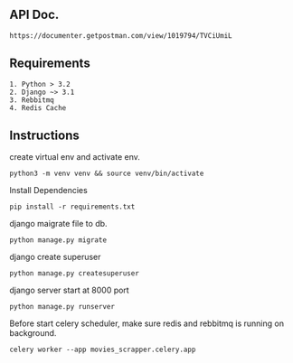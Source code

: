 ## API Doc.

```
https://documenter.getpostman.com/view/1019794/TVCiUmiL
```

## Requirements

```
1. Python > 3.2
2. Django ~> 3.1
3. Rebbitmq
4. Redis Cache
```

## Instructions

create virtual env and activate env.

```
python3 -m venv venv && source venv/bin/activate
```

Install Dependencies

```
pip install -r requirements.txt
```

django maigrate file to db.

```
python manage.py migrate 
```

django create superuser

```
python manage.py createsuperuser
```

django server start at 8000 port

```
python manage.py runserver
```

Before start celery scheduler, make sure redis and rebbitmq is running on background.

```
celery worker --app movies_scrapper.celery.app
```